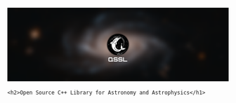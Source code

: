 <p align="center">
  <a href="https://github.com/QSSLibrary">
  <img src="https://github.com/QSSLibrary/Assets/blob/main/images/banners/QSS-Banner.png?raw=true"></a>
</p>

<style>
    .body {
        background-image: url('https://github.com/QSSLibrary/Assets/blob/main/images/background/main-background.png');
    }
    .bg {
        background-image: url('https://github.com/QSSLibrary/Assets/blob/main/images/background/main-background.png');
        background-size: 100%;
        background-repeat: no-repeat;
        background-attachment: fixed;
        color: white;
        padding: 0;
    }
    .sec-bg-1 {
        
    }
</style>

<!-- <div class="bg" align="center"> -->
    <h2>Open Source C++ Library for Astronomy and Astrophysics</h1>
<!-- <div> -->
